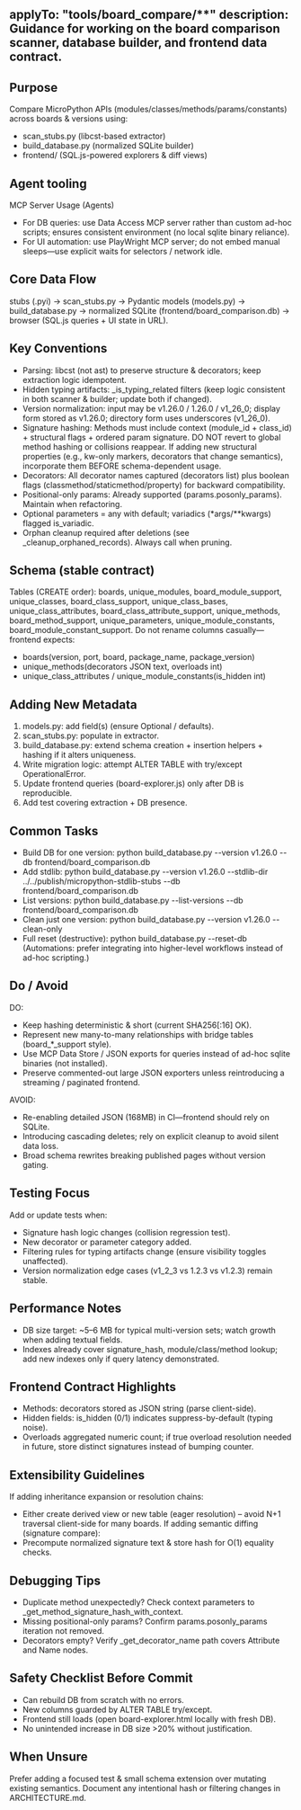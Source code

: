 applyTo: "tools/board_compare/**"
description: Guidance for working on the board comparison scanner, database builder, and frontend data contract.
---

## Purpose
Compare MicroPython APIs (modules/classes/methods/params/constants) across boards & versions using:
- scan_stubs.py (libcst-based extractor)
- build_database.py (normalized SQLite builder)
- frontend/ (SQL.js-powered explorers & diff views)

## Agent tooling
MCP Server Usage (Agents)
- For DB queries: use Data Access MCP server rather than custom ad-hoc scripts; ensures consistent environment (no local sqlite binary reliance).
- For UI automation: use PlayWright MCP server; do not embed manual sleeps—use explicit waits for selectors / network idle.

## Core Data Flow
stubs (.pyi) -> scan_stubs.py -> Pydantic models (models.py) -> build_database.py -> normalized SQLite (frontend/board_comparison.db) -> browser (SQL.js queries + UI state in URL).

## Key Conventions
- Parsing: libcst (not ast) to preserve structure & decorators; keep extraction logic idempotent.
- Hidden typing artifacts: _is_typing_related filters (keep logic consistent in both scanner & builder; update both if changed).
- Version normalization: input may be v1.26.0 / 1.26.0 / v1_26_0; display form stored as v1.26.0; directory form uses underscores (v1_26_0).
- Signature hashing: Methods must include context (module_id + class_id) + structural flags + ordered param signature. DO NOT revert to global method hashing or collisions reappear. If adding new structural properties (e.g., kw-only markers, decorators that change semantics), incorporate them BEFORE schema-dependent usage.
- Decorators: All decorator names captured (decorators list) plus boolean flags (classmethod/staticmethod/property) for backward compatibility.
- Positional-only params: Already supported (params.posonly_params). Maintain when refactoring.
- Optional parameters = any with default; variadics (*args/**kwargs) flagged is_variadic.
- Orphan cleanup required after deletions (see _cleanup_orphaned_records). Always call when pruning.

## Schema (stable contract)
Tables (CREATE order): boards, unique_modules, board_module_support, unique_classes, board_class_support, unique_class_bases, unique_class_attributes, board_class_attribute_support, unique_methods, board_method_support, unique_parameters, unique_module_constants, board_module_constant_support.
Do not rename columns casually—frontend expects:
- boards(version, port, board, package_name, package_version)
- unique_methods(decorators JSON text, overloads int)
- unique_class_attributes / unique_module_constants(is_hidden int)

## Adding New Metadata
1. models.py: add field(s) (ensure Optional / defaults). 
2. scan_stubs.py: populate in extractor.
3. build_database.py: extend schema creation + insertion helpers + hashing if it alters uniqueness.
4. Write migration logic: attempt ALTER TABLE with try/except OperationalError.
5. Update frontend queries (board-explorer.js) only after DB is reproducible.
6. Add test covering extraction + DB presence.

## Common Tasks
- Build DB for one version: python build_database.py --version v1.26.0 --db frontend/board_comparison.db
- Add stdlib: python build_database.py --version v1.26.0 --stdlib-dir ../../publish/micropython-stdlib-stubs --db frontend/board_comparison.db
- List versions: python build_database.py --list-versions --db frontend/board_comparison.db
- Clean just one version: python build_database.py --version v1.26.0 --clean-only
- Full reset (destructive): python build_database.py --reset-db
(Automations: prefer integrating into higher-level workflows instead of ad-hoc scripting.)

## Do / Avoid
DO:
- Keep hashing deterministic & short (current SHA256[:16] OK).
- Represent new many-to-many relationships with bridge tables (board_*_support style).
- Use MCP Data Store / JSON exports for queries instead of ad-hoc sqlite binaries (not installed).
- Preserve commented-out large JSON exporters unless reintroducing a streaming / paginated frontend.

AVOID:
- Re-enabling detailed JSON (168MB) in CI—frontend should rely on SQLite.
- Introducing cascading deletes; rely on explicit cleanup to avoid silent data loss.
- Broad schema rewrites breaking published pages without version gating.

## Testing Focus
Add or update tests when:
- Signature hash logic changes (collision regression test).
- New decorator or parameter category added.
- Filtering rules for typing artifacts change (ensure visibility toggles unaffected).
- Version normalization edge cases (v1_2_3 vs 1.2.3 vs v1.2.3) remain stable.

## Performance Notes
- DB size target: ~5–6 MB for typical multi-version sets; watch growth when adding textual fields.
- Indexes already cover signature_hash, module/class/method lookup; add new indexes only if query latency demonstrated.

## Frontend Contract Highlights
- Methods: decorators stored as JSON string (parse client-side).
- Hidden fields: is_hidden (0/1) indicates suppress-by-default (typing noise).
- Overloads aggregated numeric count; if true overload resolution needed in future, store distinct signatures instead of bumping counter.

## Extensibility Guidelines
If adding inheritance expansion or resolution chains:
- Either create derived view or new table (eager resolution) – avoid N+1 traversal client-side for many boards.
If adding semantic diffing (signature compare):
- Precompute normalized signature text & store hash for O(1) equality checks.

## Debugging Tips
- Duplicate method unexpectedly? Check context parameters to _get_method_signature_hash_with_context.
- Missing positional-only params? Confirm params.posonly_params iteration not removed.
- Decorators empty? Verify _get_decorator_name path covers Attribute and Name nodes.

## Safety Checklist Before Commit
- Can rebuild DB from scratch with no errors.
- New columns guarded by ALTER TABLE try/except.
- Frontend still loads (open board-explorer.html locally with fresh DB).
- No unintended increase in DB size >20% without justification.

## When Unsure
Prefer adding a focused test & small schema extension over mutating existing semantics. Document any intentional hash or filtering changes in ARCHITECTURE.md.
